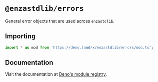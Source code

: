 # `@enzastdlib/errors`

General error objects that are used across `enzastdlib`.

## Importing

```typescript
import * as mod from 'https://deno.land/x/enzastdlib/errors/mod.ts';
```

## Documentation

Visit the documentation at [Deno's module registry](https://deno.land/x/enzastdlib/errors/mod.ts?doc).
